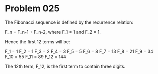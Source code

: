 Problem 025
===========

The Fibonacci sequence is defined by the recurrence relation:

  F_n = F_n-1 + F_n-2, where F_1 = 1 and F_2 = 1.

Hence the first 12 terms will be:

  F_1 = 1
  F_2 = 1
  F_3 = 2
  F_4 = 3
  F_5 = 5
  F_6 = 8
  F_7 = 13
  F_8 = 21
  F_9 = 34
  F_10 = 55
  F_11 = 89
  F_12 = 144

The 12th term, F_12, is the first term to contain three digits.


